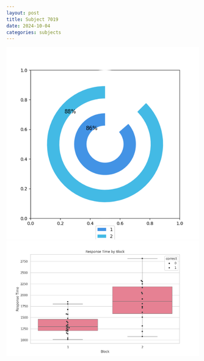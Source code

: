 ```yaml
---
layout: post
title: Subject 7019
date: 2024-10-04
categories: subjects
---
```


![](data/7019/run-1/7019__acc_test.png)
![](data/7019/run-1/7019_rt.png)
